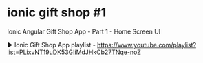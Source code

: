 # ionic gift shop #1
 Ionic Angular Gift Shop App - Part 1 - Home Screen UI

 ►  Ionic Gift Shop App playlist - https://www.youtube.com/playlist?list=PLixvNT19uDK53GIiMdJHkCb27TNqe-noZ
